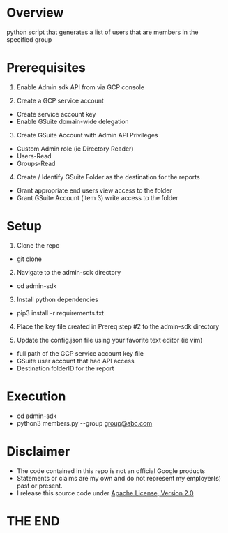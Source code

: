 # Overview
python script that generates a list of users that are members in the specified group

# Prerequisites
1. Enable Admin sdk API from via GCP console

2. Create a GCP service account
  - Create service account key
  - Enable GSuite domain-wide delegation

3. Create GSuite Account with Admin API Privileges
  - Custom Admin role (ie Directory Reader) 
  - Users-Read
  - Groups-Read

4. Create / Identify GSuite Folder as the destination for the reports
  - Grant appropriate end users view access to the folder
  - Grant GSuite Account (item 3) write access to the folder

# Setup
1. Clone the repo
  - git clone

2. Navigate to the admin-sdk directory
  - cd admin-sdk

3. Install python dependencies
  - pip3 install -r requirements.txt
  
4. Place the key file created in Prereq step #2 to the admin-sdk directory

5. Update the config.json file using your favorite text editor (ie vim)
  - full path of the GCP service account key file
  - GSuite user account that had API access
  - Destination folderID for the report
  
# Execution
- cd admin-sdk
- python3 members.py --group group@abc.com

# Disclaimer
- The code contained in this repo is not an official Google products
- Statements or claims are my own and do not represent my employer(s) past or present.
- I release this source code under [Apache License, Version 2.0](http://www.apache.org/licenses/LICENSE-2.0)

# THE END
